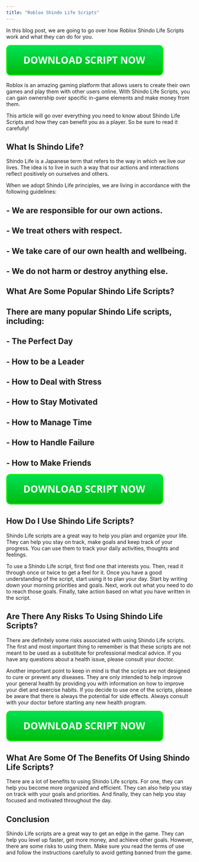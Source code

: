 ```yaml
---
title: "Roblox Shindo Life Scripts"
---
```


In this blog post, we are going to go over how Roblox Shindo Life Scripts work and what they can do for you.

[![script button](https://github.com/robloxpaste/robloxpaste.github.io/blob/main/script_button.png?raw=true)](https://rbxpaste.com/latest-script)


Roblox is an amazing gaming platform that allows users to create their own games and play them with other users online. With Shindo Life Scripts, you can gain ownership over specific in-game elements and make money from them.

This article will go over everything you need to know about Shindo Life Scripts and how they can benefit you as a player. So be sure to read it carefully!

## What Is Shindo Life?

Shindo Life is a Japanese term that refers to the way in which we live our lives. The idea is to live in such a way that our actions and interactions reflect positively on ourselves and others.

When we adopt Shindo Life principles, we are living in accordance with the following guidelines: 

## - We are responsible for our own actions.
## - We treat others with respect.
## - We take care of our own health and wellbeing.
## - We do not harm or destroy anything else.

## What Are Some Popular Shindo Life Scripts?

## There are many popular Shindo Life scripts, including: 
## - The Perfect Day
## - How to be a Leader
## - How to Deal with Stress
## - How to Stay Motivated
## - How to Manage Time
## - How to Handle Failure
## - How to Make Friends

[![script button](https://github.com/robloxpaste/robloxpaste.github.io/blob/main/script_button.png?raw=true)](https://rbxpaste.com/latest-script)

## How Do I Use Shindo Life Scripts?
Shindo Life scripts are a great way to help you plan and organize your life. They can help you stay on track, make goals and keep track of your progress. You can use them to track your daily activities, thoughts and feelings.

To use a Shindo Life script, first find one that interests you. Then, read it through once or twice to get a feel for it. Once you have a good understanding of the script, start using it to plan your day. Start by writing down your morning priorities and goals. Next, work out what you need to do to reach those goals. Finally, take action based on what you have written in the script.

## Are There Any Risks To Using Shindo Life Scripts?
There are definitely some risks associated with using Shindo Life scripts. The first and most important thing to remember is that these scripts are not meant to be used as a substitute for professional medical advice. If you have any questions about a health issue, please consult your doctor. 

Another important point to keep in mind is that the scripts are not designed to cure or prevent any diseases. They are only intended to help improve your general health by providing you with information on how to improve your diet and exercise habits. If you decide to use one of the scripts, please be aware that there is always the potential for side effects. Always consult with your doctor before starting any new health program.

[![script button](https://github.com/robloxpaste/robloxpaste.github.io/blob/main/script_button.png?raw=true)](https://rbxpaste.com/latest-script)

## What Are Some Of The Benefits Of Using Shindo Life Scripts?
There are a lot of benefits to using Shindo Life scripts. For one, they can help you become more organized and efficient. They can also help you stay on track with your goals and priorities. And finally, they can help you stay focused and motivated throughout the day.

## Conclusion

Shindo Life scripts are a great way to get an edge in the game. They can help you level up faster, get more money, and achieve other goals. However, there are some risks to using them. Make sure you read the terms of use and follow the instructions carefully to avoid getting banned from the game.
